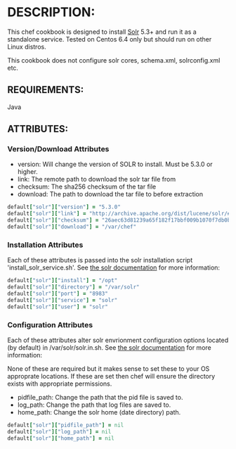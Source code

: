 # DESCRIPTION:

This chef cookbook is designed to install [Solr](http://lucene.apache.org/solr/) 5.3+ and run it as a standalone service. Tested on Centos 6.4 only but should run on other Linux distros.

This cookbook does not configure solr cores, schema.xml, solrconfig.xml etc.

## REQUIREMENTS:

Java

## ATTRIBUTES:

### Version/Download Attributes

- version: Will change the version of SOLR to install. Must be 5.3.0 or higher.
- link: The remote path to download the solr tar file from
- checksum: The sha256 checksum of the tar file
- download: The path to download the tar file to before extraction

```ruby
default["solr"]["version"] = "5.3.0"
default["solr"]["link"] = "http://archive.apache.org/dist/lucene/solr/#{node['solr']['version']}/solr-#{node['solr']['version']}.tgz"
default["solr"]["checksum"] = "26aec63d81239a65f182f17bbf009b1070f7db0bb83657ac2a67a08b57227f7c" #sha256
default["solr"]["download"] = "/var/chef"
```

### Installation Attributes
Each of these attributes is passed into the solr installation script 'install_solr_service.sh'. See [the solr documentation](https://cwiki.apache.org/confluence/display/solr/Taking+Solr+to+Production#TakingSolrtoProduction-RuntheSolrInstallationScript) for more information:

```ruby
default["solr"]["install"] = "/opt"
default["solr"]["directory"] = "/var/solr"
default["solr"]["port"] = "8983"
default["solr"]["service"] = "solr"
default["solr"]["user"] = "solr"
```

### Configuration Attributes
Each of these attributes alter solr envrionment configuration options located (by default) in /var/solr/solr.in.sh. See [the solr documentation](https://cwiki.apache.org/confluence/display/solr/Taking+Solr+to+Production#TakingSolrtoProduction-RuntheSolrInstallationScript) for more information:

None of these are required but it makes sense to set these to your OS approprate locations. If these are set then chef will ensure the directory exists with appropriate permissions.

- pidfile_path: Change the path that the pid file is saved to.
- log_path: Change the path that log files are saved to.
- home_path: Change the solr home (date directory) path.

```ruby
default["solr"]["pidfile_path"] = nil
default["solr"]["log_path"] = nil
default["solr"]["home_path"] = nil
```
